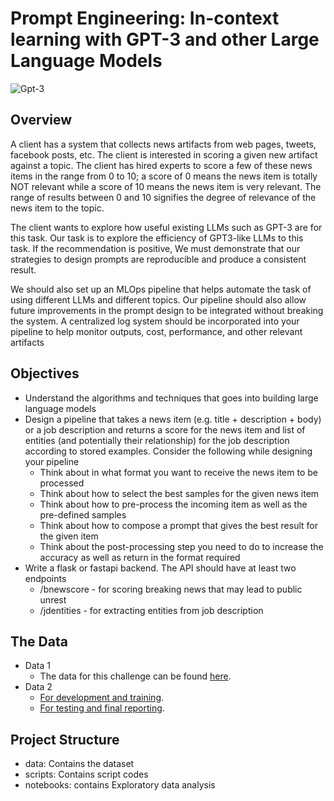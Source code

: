 # Prompt Engineering: In-context learning with GPT-3 and other Large Language Models

![Gpt-3](https://www.sigmoid.com/wp-content/uploads/2020/08/sigmoid-blog-gpt-800x281.jpg)

## Overview
A client has a system that collects news artifacts from web pages, tweets, facebook
posts, etc. The client is interested in scoring a given new artifact against a topic. The
client has hired experts to score a few of these news items in the range from 0 to 10;
a score of 0 means the news item is totally NOT relevant while a score of 10 means
the news item is very relevant. The range of results between 0 and 10 signifies the
degree of relevance of the news item to the topic.

The client wants to explore how useful existing LLMs such as GPT-3 are for this task.
Our task is to explore the efficiency of GPT3-like LLMs to this task. If the
recommendation is positive, We must demonstrate that our strategies to design
prompts are reproducible and produce a consistent result.

We should also set up an MLOps pipeline that helps automate the task of using
different LLMs and different topics. Our pipeline should also allow future
improvements in the prompt design to be integrated without breaking the system. A
centralized log system should be incorporated into your pipeline to help monitor
outputs, cost, performance, and other relevant artifacts



## Objectives
- Understand the algorithms and techniques that goes into building large language models 
- Design a pipeline that takes a news item (e.g. title +  description + body) or a job description and returns a score for the news item and list of entities (and potentially their relationship) for the job description  according to stored examples. Consider the following while designing your pipeline
    * Think about in what format you want to receive the news item to be processed
    * Think about how to select the best samples for the given news item
    * Think about how to pre-process the incoming item as well as the pre-defined samples
    * Think about how to compose a prompt that gives the best result for the given item
    * Think about the post-processing step you need to do to increase the accuracy as well as return in the format required
- Write a flask or fastapi backend. The API should have at least two endpoints 
    * /bnewscore - for scoring  breaking news that may lead to public unrest
    * /jdentities - for extracting entities from job description

##  The Data
* Data 1
   - The data for this challenge can be found [here](https://docs.google.com/spreadsheets/d/19N_K6SnIm0FylD2TBs-5y3WeSgdveb3J/edit?usp=sharing&ouid=108085860825615283789&rtpof=true&sd=true).
* Data 2
   - [For development and training](https://github.com/walidamamou/relation_extraction_transformer/blob/main/relations_dev.txt).
   - [For testing and final reporting](https://github.com/walidamamou/relation_extraction_transformer/blob/main/relations_test.txt).
## Project Structure
- data: Contains the dataset
- scripts: Contains script codes
- notebooks: contains Exploratory data analysis

